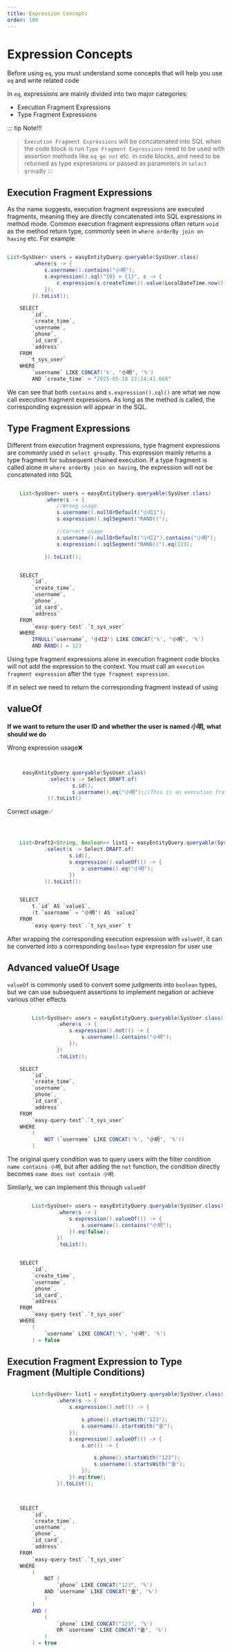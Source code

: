 ```yaml
---
title: Expression Concepts
order: 100
---
```


# Expression Concepts
Before using `eq`, you must understand some concepts that will help you use `eq` and write related code

In `eq`, expressions are mainly divided into two major categories:
- Execution Fragment Expressions
- Type Fragment Expressions



::: tip Note!!!
> `Execution Fragment Expressions` will be concatenated into SQL when the code block is run
> `Type Fragment Expressions` need to be used with assertion methods like `eq ge not` etc. in code blocks, and need to be returned as type expressions or passed as parameters in `select groupBy`
:::


## Execution Fragment Expressions
As the name suggests, execution fragment expressions are executed fragments, meaning they are directly concatenated into SQL expressions in method mode. Common execution fragment expressions often return `void` as the method return type, commonly seen in `where orderBy join on having` etc.
For example
```java

List<SysUser> users = easyEntityQuery.queryable(SysUser.class)
        .where(s -> {
            s.username().contains("小明");
            s.expression().sql("{0} > {1}", c -> {
                c.expression(s.createTime()).value(LocalDateTime.now());
            });
        }).toList();

    SELECT
        `id`,
        `create_time`,
        `username`,
        `phone`,
        `id_card`,
        `address` 
    FROM
       `t_sys_user` 
    WHERE
        `username` LIKE CONCAT('%', '小明', '%') 
        AND `create_time` > '2025-05-10 22:24:41.668'
```

We can see that both `contains` and `s.expression().sql()` are what we now call execution fragment expressions. As long as the method is called, the corresponding expression will appear in the SQL.


## Type Fragment Expressions
Different from execution fragment expressions, type fragment expressions are commonly used in `select groupBy`. This expression mainly returns a type fragment for subsequent chained execution. If a type fragment is called alone in `where orderBy join on having`, the expression will not be concatenated into SQL

```java

    List<SysUser> users = easyEntityQuery.queryable(SysUser.class)
            .where(s -> {
                //Wrong usage
                s.username().nullOrDefault("小红1");
                s.expression().sqlSegment("RAND()");

                //Correct usage
                s.username().nullOrDefault("小红2").contains("小明");
                s.expression().sqlSegment("RAND()").eq(123);

            }).toList();


    SELECT
        `id`,
        `create_time`,
        `username`,
        `phone`,
        `id_card`,
        `address` 
    FROM
        `easy-query-test`.`t_sys_user` 
    WHERE
        IFNULL(`username`, '小红2') LIKE CONCAT('%', '小明', '%') 
        AND RAND() = 123
```

Using type fragment expressions alone in execution fragment code blocks will not add the expression to the context. You must call an `execution fragment expression` after the `type fragment expression`.

If in select we need to return the corresponding fragment instead of using


## valueOf

**If we want to return the user ID and whether the user is named 小明, what should we do**

Wrong expression usage❌
```java


     easyEntityQuery.queryable(SysUser.class)
             .select(s -> Select.DRAFT.of(
                     s.id(),
                     s.username().eq("小明");//This is an execution fragment, we cannot get the specific type
             )).toList()

```

Correct usage✅
```java



    List<Draft2<String, Boolean>> list1 = easyEntityQuery.queryable(SysUser.class)
            .select(s -> Select.DRAFT.of(
                    s.id(),
                    s.expression().valueOf(() -> {
                        s.username().eq("小明");
                    })
            )).toList();


    SELECT
        t.`id` AS `value1`,
        (t.`username` = '小明') AS `value2` 
    FROM
        `easy-query-test`.`t_sys_user` t
```
After wrapping the corresponding execution expression with `valueOf`, it can be converted into a corresponding `boolean` type expression for user use


## Advanced valueOf Usage

`valueOf` is commonly used to convert some judgments into `boolean` types, but we can use subsequent assertions to implement negation or achieve various other effects

```java

        List<SysUser> users = easyEntityQuery.queryable(SysUser.class)
                .where(s -> {
                    s.expression().not(() -> {
                        s.username().contains("小明");
                    });
                })
                .toList();

    SELECT
        `id`,
        `create_time`,
        `username`,
        `phone`,
        `id_card`,
        `address` 
    FROM
        `easy-query-test`.`t_sys_user` 
    WHERE
        (
            NOT (`username` LIKE CONCAT('%', '小明', '%'))
        )
```

The original query condition was to query users with the filter condition `name contains 小明`, but after adding the `not` function, the condition directly becomes `name does not contain 小明`

Similarly, we can implement this through `valueOf`

```java

        List<SysUser> users = easyEntityQuery.queryable(SysUser.class)
                .where(s -> {
                    s.expression().valueOf(() -> {
                        s.username().contains("小明");
                    }).eq(false);
                })
                .toList();


    SELECT
        `id`,
        `create_time`,
        `username`,
        `phone`,
        `id_card`,
        `address` 
    FROM
        `easy-query-test`.`t_sys_user` 
    WHERE
        (
            `username` LIKE CONCAT('%', '小明', '%')
        ) = false
```

## Execution Fragment Expression to Type Fragment (Multiple Conditions)
```java

        List<SysUser> list1 = easyEntityQuery.queryable(SysUser.class)
                .where(s -> {
                    s.expression().not(() -> {

                        s.phone().startsWith("123");
                        s.username().startsWith("金");
                    });
                    s.expression().valueOf(() -> {
                        s.or(() -> {

                            s.phone().startsWith("123");
                            s.username().startsWith("金");
                        });
                    }).eq(true);
                }).toList();



    SELECT
        `id`,
        `create_time`,
        `username`,
        `phone`,
        `id_card`,
        `address` 
    FROM
        `easy-query-test`.`t_sys_user` 
    WHERE
        (
            NOT (
                `phone` LIKE CONCAT('123', '%') 
            AND `username` LIKE CONCAT('金', '%')
            )
        ) 
        AND (
            (
                `phone` LIKE CONCAT('123', '%') 
                OR `username` LIKE CONCAT('金', '%')
            )
        ) = true
```
